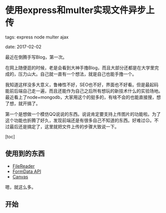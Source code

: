 # 使用express和multer实现文件异步上传

tags: express node multer ajax

date: 2017-02-02

最近在倒腾手写Blog，第一次。

在网上随便逛的时候，老是会看到大神手撸Blog，而且大部分还都是在大学里完成的，压力山大。自己就一直有一个想法，就是自己也能手撸一个。

我知道这样没多大意义，鲁棒性不好，SEO也不好，界面也不好看。但是最起码能前后端自己走一遍，而且还能作为自己之后所有想玩的新技术什么的实验场地。最近看上了node+mongodb，大家用这个的挺多的，有啥不会的也能直接搜，想了想，就开搞了。

第一个是想做一个模仿QQ说说的东西。说说肯定要支持上传图片的功能啦。为了这个功能也折腾了好久，发现前端还是有很多自己不知道的东西。好难过☹️。不过最后还是搞定了，这里就把文件上传的步骤大致说一下。

<!--more-->

[toc]

## 使用到的东西

- [FileReader](https://developer.mozilla.org/zh-CN/docs/Web/API/FileReader)
- [FormData API](https://developer.mozilla.org/zh-CN/docs/Web/API/FormData/FormData)
- [Canvas](https://developer.mozilla.org/zh-CN/docs/Web/API/Canvas_API)

嗯，就这么多。

## 开始


